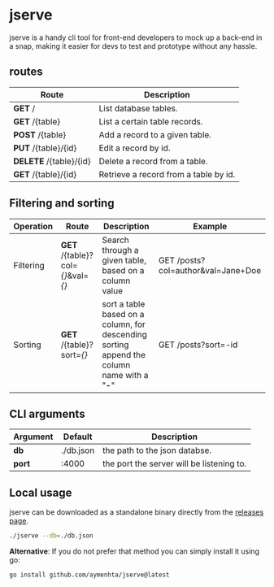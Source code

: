 # jserve

jserve is a handy cli tool for front-end developers to mock up a back-end in a snap, making it easier for devs to test and prototype without any hassle.

## routes

| Route                    | Description                           |
| ------------------------ | ------------------------------------- |
| **GET** /                | List database tables.                 |
| **GET** /{table}         | List a certain table records.         |
| **POST** /{table}        | Add a record to a given table.        |
| **PUT** /{table}/{id}    | Edit a record by id.                  |
| **DELETE** /{table}/{id} | Delete a record from a table.         |
| **GET** /{table}/{id}    | Retrieve a record from a table by id. |

## Filtering and sorting

| Operation | Route                              | Description                                                                                  | Example                            |
| --------- | ---------------------------------- | -------------------------------------------------------------------------------------------- | ---------------------------------- |
| Filtering | **GET** /{table}?col=*{}*&val=*{}* | Search through a given table, based on a column value                                        | GET /posts?col=author&val=Jane+Doe |
| Sorting   | **GET** /{table}?sort=*{}*         | sort a table based on a column, for descending sorting append the column name with a "**-**" | GET /posts?sort=-id                |

## CLI arguments

| Argument | Default   | Description                               |
| -------- | --------- | ----------------------------------------- |
| **db**   | ./db.json | the path to the json databse.             |
| **port** | :4000     | the port the server will be listening to. |

## Local usage

jserve can be downloaded as a standalone binary directly from the [releases page](https://github.com/aymenhta/jserve/releases).

```bash
./jserve --db=./db.json
```

**Alternative**: If you do not prefer that method you can simply install it using go:

```bash
go install github.com/aymenhta/jserve@latest
```
